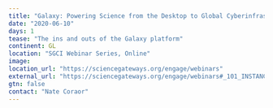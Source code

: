 ```yaml
---
title: "Galaxy: Powering Science from the Desktop to Global Cyberinfrastructure"
date: "2020-06-10"
days: 1
tease: "The ins and outs of the Galaxy platform"
continent: GL
location: "SGCI Webinar Series, Online"
image: 
location_url: "https://sciencegateways.org/engage/webinars"
external_url: "https://sciencegateways.org/engage/webinars#_101_INSTANCE_b7INfhQBwyLp_106196"
gtn: false
contact: "Nate Coraor"
---
```

